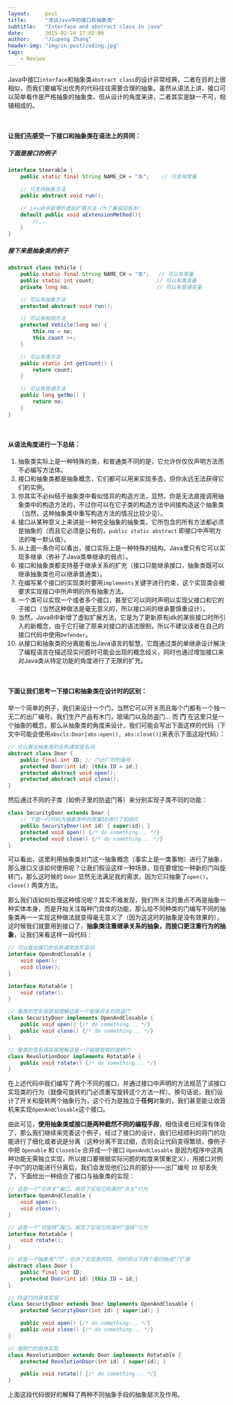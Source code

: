 ```yaml
---
layout:     post
title:      "浅谈Java中的接口和抽象类"
subtitle:   "Interface and abstract class in java"
date:       2015-02-24 17:02:00
author:     "Jiupeng Zhang"
header-img: "img/in-post/coding.jpg"
tags:
    - Review
---
```


Java中接口`interface`和抽象类`abstract class`的设计非常经典，二者在目的上很相似，而我们要编写出优秀的代码往往需要合理的抽象。虽然从语法上讲，接口可以简单看作是严格抽象的抽象类，但从设计的角度来讲，二者其实是缺一不可，相辅相成的。

<br/>

#### 让我们先感受一下接口和抽象类在语法上的异同：

##### **下面是接口的例子**

```java
interface Steerable {
    public static final String NAME_CH = "车";    // 只支持常量

    // 只支持抽象方法
    public abstract void run();

    // java8中新增的虚拟扩展方法（为了兼容旧版本）
    default public void aExtensionMethod(){
        //...
    }
}
```

##### **接下来是抽象类的例子**

```java
abstract class Vehicle {
    public static final String NAME_CH = "车";	// 可以有常量
    public static int count;					// 可以有类变量
    private long no;							// 可以有普通变量

    // 可以有抽象方法
    protected abstract void run();

    // 可以有构造方法
    protected Vehicle(long no) {
        this.no = no;
        this.count ++;
    }

    // 可以有类方法
    public static int getCount() {
        return count;
    }

    // 可以有普通方法
    public long getNo() {
        return no;
    }
}
```

<br/>

#### 从语法角度进行一下总结：

1. 抽象类实际上是一种特殊的类，和普通类不同的是，它允许你仅仅声明方法而不必编写方法体。
2. 接口和抽象类都是抽象概念，它们都可以用来实现多态，但你永远无法获得它们的实例。
3. 你其实不必纠结于抽象类中看似怪异的构造方法，显然，你是无法直接调用抽象类中的构造方法的，不过你可以在它子类的构造方法中间接构造这个抽象类（当然，这种抽象类中重写构造方法的情况比较少见）。
4. 接口从某种意义上来讲是一种完全抽象的抽象类，它所包含的所有方法都必须是抽象的（而且它必须是公有的，`public static abstract` 即接口中声明方法的唯一默认值）。
5. 从上面一条你可以看出，接口实际上是一种特殊的结构，Java里只有它可以实现多继承（弥补了Java类单继承的弱点）。
6. 接口和抽象类都支持基于继承关系的扩充（接口只能继承接口，抽象类既可以继承抽象类也可以继承普通类）。
7. 在编写某个接口的实现类时要用`implements`关键字进行约束，这个实现类会被要求实现接口中所声明的所有抽象方法。
8. 一个类可以实现一个或者多个接口，甚至它可以同时声明以实现父接口和它的子接口（当然这种做法是毫无意义的，所以接口间的继承要慎重设计）。
9. 当然，Java8中新增了虚拟扩展方法，它是为了更新原有jdk的某些接口时所引入的新概念，由于它打破了原来对接口的语法限制，所以不建议读者在自己的接口代码中使用`Defender`。
10. 从接口和抽象类的分离能看出Java语言的智慧，它既通过类的单继承设计解决了编程语言在描述现实问题时可能会出现的概念歧义，同时也通过增加接口来对Java类从特定功能的角度进行了无限的扩充。

<br/>

#### 下面让我们思考一下接口和抽象类在设计时的区别：

举一个简单的例子，我们来设计一个门，当然它可以开关而且每个门都有一个独一无二的出厂编号。我们生产产品有木门，玻璃门以及防盗门… 而 **门** 在这里只是一个抽象的概念，那么从抽象类的角度来设计，我们可能会写出下面这样的代码（下文中可能会使用`abscls:Door[abs:open(), abs:close()]`来表示下面这段代码）：

```java
// 可以看出抽象类的名称通常是名词
abstract class Door {
    public final int ID; // 门出厂时的编号
    protected Door(int id) {this.ID = id;}
    protected abstract void open();
    protected abstract void close();
}
```

然后通过不同的子类（如例子里的防盗门等）来分别实现子类不同的功能：

```java
class SecurityDoor extends Door {
    // 下面一行代码为抽象类中的常量ID进行了初始化
    public SecurityDoor(int id) { super(id); }
    protected void open() {/* do something... */}
    protected void close() {/* do something... */}
}
```

可以看出，这里利用抽象类对门这一抽象概念（事实上是一类事物）进行了抽象，那么接口又该如何使用呢？让我们假设这样一种场景，现在要增加一种新的门叫旋转门，那么这时候的 `Door` 显然无法满足我的需求，因为它只抽象了`open()`，`close()` 两类方法。

那么我们该如何处理这种情况呢？其实不难发现，我们所关注的重点不再是抽象一种实体本身，而是开始关注每种门具体的功能，那么给不同种类的门编写不同的抽象类再一一实现这种做法就变得毫无意义了（因为这这时的抽象是没有效果的），这时候我们就要用到接口了，**抽象类注重继承关系的抽象，而接口更注重行为的抽象**，让我们来看这样一段代码：

```java
// 可以看出接口的名称通常是形容词
interface OpenAndClosable {
    void open();
    void close();
}

interface Rotatable {
    void rotate();
}

// 看类的签名很容易理解这是一个能够开关的防盗门
class SecurityDoor implements OpenAndClosable {
    public void open() {/* do something... */}
    public void close() {/* do something... */}
}

// 看类的签名很容易理解这是一个能够旋转的旋转门
class RevolutionDoor implements Rotatable {
    public void rotate() {/* do something... */}
}
```

在上述代码中我们编写了两个不同的接口，并通过接口中声明的方法规范了该接口实现类的行为（就像可旋转的门必须重写旋转这个方法一样）。换句话说，我们设计了开关和旋转两个抽象行为，这个行为是独立于**任何**对象的，我们甚至能让收音机来实现`OpenAndClosable`这个接口。



由此可见，**使用抽象类或接口是两种截然不同的编程手段**，相信读者已经深有体会了，那么我们继续来完善这个例子，经过了接口的设计，我们已经顺利的将门的功能进行了细化或者说是分离（这种分离不宜过细，否则会让代码变得繁琐，像例子中把 `Openable` 和 `Closeble` 合并成一个接口 `OpenAndClosable` 是因为程序中这两种功能无需独立实现，所以接口要根据实际问题的粒度来慎重定义），用接口对例子中门的功能进行分离后，我们会发现他们公共的部分——出厂编号 `ID` 却丢失了，下面给出一种结合了接口与抽象类的实现：

```java
// 这是一个“可开关”接口，规范了实现它的类的“开关”行为
interface OpenAndClosable {
    void open();
    void close();
}

// 这是一个“可旋转”接口，规范了实现它的类的“旋转”行为
interface Rotatable {
    void rotate();
}

// 这是一个抽象类“门”，合并了实现类的ID，同时将以下两个类归纳成“门”类
abstract class Door {
    public final int ID;
    protected Door(int id) {this.ID = id;}
}

// 防盗门的具体实现
class SecurityDoor extends Door implements OpenAndClosable {
    protected SecurityDoor(int id) { super(id); }

    public void open() {/* do something... */}
    public void close() {/* do something... */}
}

// 旋转门的具体实现
class RevolutionDoor extends Door implements Rotatable {
    protected RevolutionDoor(int id) { super(id); }

    public void rotate() {/* do something... */}
}
```

上面这段代码很好的解释了两种不同抽象手段的抽象层次及作用。
